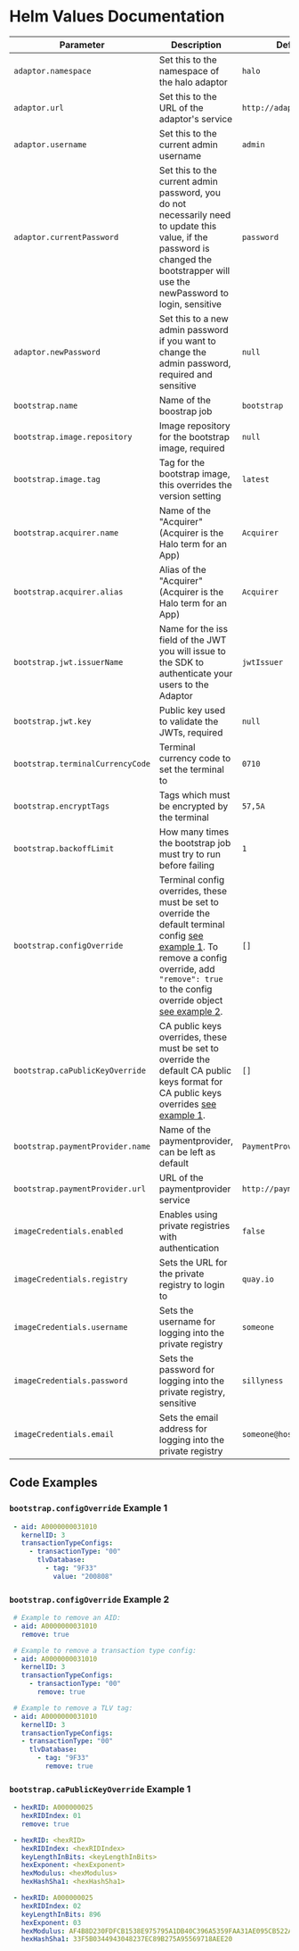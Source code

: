 # Helm Values Documentation

| Parameter | Description | Default |
|-----------|-------------|---------|
| `adaptor.namespace` | Set this to the namespace of the halo adaptor | `halo` |
| `adaptor.url` | Set this to the URL of the adaptor's service | `http://adaptor` |
| `adaptor.username` | Set this to the current admin username | `admin` |
| `adaptor.currentPassword` | Set this to the current admin password, you do not necessarily need to update this  value, if the password is changed the bootstrapper will use the newPassword to login, sensitive | `password` |
| `adaptor.newPassword` | Set this to a new admin password if you want to change the admin password, required and sensitive | `null` |
| `bootstrap.name` | Name of the boostrap job | `bootstrap` |
| `bootstrap.image.repository` | Image repository for the bootstrap image, required | `null` |
| `bootstrap.image.tag` | Tag for the bootstrap image, this overrides the version setting | `latest` |
| `bootstrap.acquirer.name` | Name of the "Acquirer" (Acquirer is the Halo term for an App) | `Acquirer` |
| `bootstrap.acquirer.alias` | Alias of the "Acquirer" (Acquirer is the Halo term for an App) | `Acquirer` |
| `bootstrap.jwt.issuerName` | Name for the iss field of the JWT you will issue to the SDK to authenticate your  users to the Adaptor | `jwtIssuer` |
| `bootstrap.jwt.key` | Public key used to validate the JWTs, required | `null` |
| `bootstrap.terminalCurrencyCode` | Terminal currency code to set the terminal to | `0710` |
| `bootstrap.encryptTags` | Tags which must be encrypted by the terminal | `57,5A` |
| `bootstrap.backoffLimit` | How many times the bootstrap job must try to run before failing | `1` |
| `bootstrap.configOverride` | Terminal config overrides, these must be set to override the default terminal config  [see example 1](#bootstrapconfigoverride-example-1).   To remove a config override, add `"remove": true` to the config override object [see example 2](#bootstrapconfigoverride-example-2). | `[]` |
| `bootstrap.caPublicKeyOverride` | CA public keys overrides, these must be set to override the default CA public keys  format for CA public keys overrides  [see example 1](#bootstrapcapublickeyoverride-example-1). | `[]` |
| `bootstrap.paymentProvider.name` | Name of the paymentprovider, can be left as default | `PaymentProvider` |
| `bootstrap.paymentProvider.url` | URL of the paymentprovider service | `http://paymentprovider` |
| `imageCredentials.enabled` | Enables using private registries with authentication | `false` |
| `imageCredentials.registry` | Sets the URL for the private registry to login to | `quay.io` |
| `imageCredentials.username` | Sets the username for logging into the private registry | `someone` |
| `imageCredentials.password` | Sets the password for logging into the private registry, sensitive | `sillyness` |
| `imageCredentials.email` | Sets the email address for logging into the private registry | `someone@host.com` |

## Code Examples
### `bootstrap.configOverride` Example 1
```yaml title="Format for configOverride"
 - aid: A0000000031010
   kernelID: 3
   transactionTypeConfigs:
     - transactionType: "00"
       tlvDatabase:
         - tag: "9F33"
           value: "200808"
```

### `bootstrap.configOverride` Example 2
```yaml title="Format for configOverride with remove"
 # Example to remove an AID:
 - aid: A0000000031010
   remove: true

 # Example to remove a transaction type config:
 - aid: A0000000031010
   kernelID: 3
   transactionTypeConfigs:
     - transactionType: "00"
       remove: true

 # Example to remove a TLV tag:
 - aid: A0000000031010
   kernelID: 3
   transactionTypeConfigs:
   - transactionType: "00"
     tlvDatabase:
       - tag: "9F33"
         remove: true
```

### `bootstrap.caPublicKeyOverride` Example 1
```yaml title="Format for caPublicKeyOverride"
 - hexRID: A000000025
   hexRIDIndex: 01
   remove: true

 - hexRID: <hexRID>
   hexRIDIndex: <hexRIDIndex>
   keyLengthInBits: <keyLengthInBits>
   hexExponent: <hexExponent>
   hexModulus: <hexModulus>
   hexHashSha1: <hexHashSha1>

 - hexRID: A000000025
   hexRIDIndex: 02
   keyLengthInBits: 896
   hexExponent: 03
   hexModulus: AF4B8D230FDFCB1538E975795A1DB40C396A5359FAA31AE095CB522A5C82E7FFFB252860EC2833EC3D4A665F133DD934EE1148D81E2B7E03F92995DDF7EB7C90A75AB98E69C92EC91A533B21E1C4918B43AFED5780DE13A32BBD37EBC384FA3DD1A453E327C56024DACAEA74AA052C4D
   hexHashSha1: 33F5B0344943048237EC89B275A95569718AEE20
```

